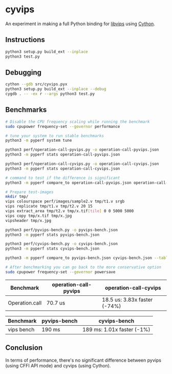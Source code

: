# cyvips

An experiment in making a full Python binding for [libvips](https://github.com/libvips/libvips) using [Cython](https://cython.org/).

## Instructions

```bash
python3 setup.py build_ext --inplace
python3 test.py
```

## Debugging

```bash
cython --gdb src/cyvips.pyx
python3 setup.py build_ext --inplace --debug
cygdb . -- -ex r --args python3 test.py
```

## Benchmarks

```bash
# Disable the CPU frequency scaling while running the benchmark
sudo cpupower frequency-set --governor performance

# tune your system to run stable benchmarks
python3 -m pyperf system tune

python3 perf/operation-call-pyvips.py -o operation-call-pyvips.json
python3 -m pyperf stats operation-call-pyvips.json

python3 perf/operation-call-cyvips.py -o operation-call-cyvips.json
python3 -m pyperf stats operation-call-cyvips.json

# command to test if the difference is significant
python3 -m pyperf compare_to operation-call-pyvips.json operation-call-cyvips.json --table

# Prepare test-images
mkdir tmp/
vips colourspace perf/images/sample2.v tmp/t1.v srgb
vips replicate tmp/t1.v tmp/t2.v 20 15
vips extract_area tmp/t2.v tmp/x.tif[tile] 0 0 5000 5000
vips copy tmp/x.tif tmp/x.jpg
vipsheader tmp/x.jpg

python3 perf/pyvips-bench.py -o pyvips-bench.json
python3 -m pyperf stats pyvips-bench.json

python3 perf/cyvips-bench.py -o cyvips-bench.json
python3 -m pyperf stats cyvips-bench.json

python3 -m pyperf compare_to pyvips-bench.json cyvips-bench.json --table

# After benchmarking you can go back to the more conservative option
sudo cpupower frequency-set --governor powersave
```

| Benchmark      | operation-call-pyvips | operation-call-cyvips         |
| -------------- | --------------------- | ------------------------------|
| Operation.call | 70.7 us               | 18.5 us: 3.83x faster (-74%)  |

| Benchmark  | pyvips-bench | cyvips-bench               |
| ---------- | ------------ | ---------------------------|
| vips bench | 190 ms       | 189 ms: 1.01x faster (-1%) |

## Conclusion

In terms of performance, there's no significant difference between pyvips 
(using CFFI API mode) and cyvips (using Cython).
